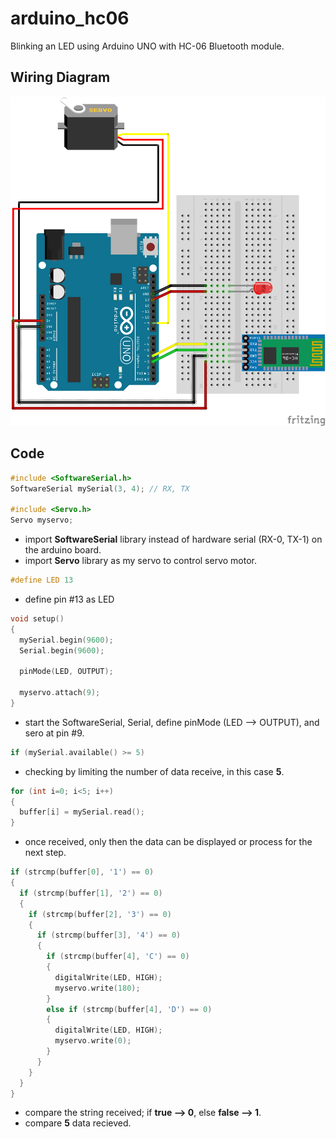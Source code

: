 # arduino_hc06
Blinking an LED using Arduino UNO with HC-06 Bluetooth module.

## Wiring Diagram
![Alt text](https://github.com/KhairulIzwan/arduino_hc06/blob/master/img/HC06_LED_Servo.png)

## Code
```c++
#include <SoftwareSerial.h>
SoftwareSerial mySerial(3, 4); // RX, TX

#include <Servo.h>
Servo myservo;
```
- import **SoftwareSerial** library instead of hardware serial (RX-0, TX-1) on the arduino board.
- import **Servo** library as my servo to control servo motor.

```c++
#define LED 13
```
- define pin #13 as LED

```c++
void setup()
{
  mySerial.begin(9600);
  Serial.begin(9600);

  pinMode(LED, OUTPUT);

  myservo.attach(9);
}
```
- start the SoftwareSerial, Serial, define pinMode (LED --> OUTPUT), and sero at pin #9.

```c++
if (mySerial.available() >= 5)
```
- checking by limiting the number of data receive, in this case **5**.

```c++
for (int i=0; i<5; i++)
{
  buffer[i] = mySerial.read();
}
```
- once received, only then the data can be displayed or process for the next step.

```c++
if (strcmp(buffer[0], '1') == 0)
{
  if (strcmp(buffer[1], '2') == 0)
  {
    if (strcmp(buffer[2], '3') == 0)
    {
      if (strcmp(buffer[3], '4') == 0)
      {
        if (strcmp(buffer[4], 'C') == 0)
        {
          digitalWrite(LED, HIGH);
          myservo.write(180);
        }
        else if (strcmp(buffer[4], 'D') == 0)
        {
          digitalWrite(LED, HIGH);
          myservo.write(0);
        }
      }
    }
  }
}
```
- compare the string received; if **true --> 0**, else **false --> 1**.
- compare **5** data recieved.
